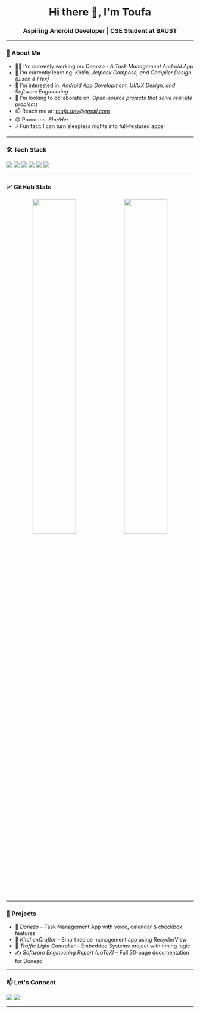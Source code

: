 <h1 align="center">Hi there 👋, I'm Toufa</h1>
<h3 align="center">Aspiring Android Developer | CSE Student at BAUST</h3>

---

### 🌟 About Me

- 👩‍💻 I’m currently working on: *Donezo - A Task Management Android App*
- 🌱 I’m currently learning: *Kotlin, Jetpack Compose, and Compiler Design (Bison & Flex)*
- 👀 I’m interested in: *Android App Development, UI/UX Design, and Software Engineering*
- 💞 I’m looking to collaborate on: *Open-source projects that solve real-life problems*
- 📫 Reach me at: *toufa.dev@gmail.com*
- 😄 Pronouns: *She/Her*
- ⚡ Fun fact: I can turn sleepless nights into full-featured apps!

---

### 🛠 Tech Stack

<p align="left">
  <img src="https://img.shields.io/badge/Java-%23ED8B00.svg?style=for-the-badge&logo=java&logoColor=white"/>
  <img src="https://img.shields.io/badge/Kotlin-%230095D5.svg?style=for-the-badge&logo=kotlin&logoColor=white"/>
  <img src="https://img.shields.io/badge/Android-%233DDC84.svg?style=for-the-badge&logo=android&logoColor=white"/>
  <img src="https://img.shields.io/badge/SQLite-%23003B57.svg?style=for-the-badge&logo=sqlite&logoColor=white"/>
  <img src="https://img.shields.io/badge/Figma-%23F24E1E.svg?style=for-the-badge&logo=figma&logoColor=white"/>
  <img src="https://img.shields.io/badge/Git-%23F05032.svg?style=for-the-badge&logo=git&logoColor=white"/>
</p>

---

### 📈 GitHub Stats

<p align="center">
  <img src="https://github-readme-stats.vercel.app/api?username=Toufa77&show_icons=true&theme=radical" width="48%" />
  <img src="https://github-readme-streak-stats.herokuapp.com/?user=Toufa77&theme=radical" width="48%" />
</p>

---

### 💼 Projects

- 📱 *Donezo* – Task Management App with voice, calendar & checkbox features  
- 🧠 *KitchenCrafter* – Smart recipe management app using RecyclerView  
- 🚦 *Traffic Light Controller* – Embedded Systems project with timing logic  
- ✍ *Software Engineering Report (LaTeX)* – Full 30-page documentation for Donezo

---

### 📫 Let's Connect

<p align="left">
  <a href="mailto:toufa.dev@gmail.com"><img src="https://img.shields.io/badge/Gmail-D14836?style=for-the-badge&logo=gmail&logoColor=white"></a>
  <a href="https://www.linkedin.com/in/toufa77/" target="_blank"><img src="https://img.shields.io/badge/LinkedIn-blue?style=for-the-badge&logo=linkedin&logoColor=white"></a>
  <!-- Add other links if available -->
</p>

---

<!---
Toufa77/Toufa77 is a ✨ special ✨ repository because its README.md (this file) appears on your GitHub profile.
You can click the Preview link to take a look at your changes.
--->
